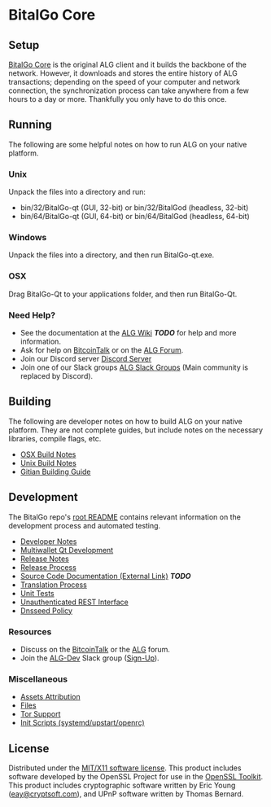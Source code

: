 BitalGo Core
=====================

Setup
---------------------
[BitalGo Core](http://BitalGo.org/wallet) is the original ALG client and it builds the backbone of the network. However, it downloads and stores the entire history of ALG transactions; depending on the speed of your computer and network connection, the synchronization process can take anywhere from a few hours to a day or more. Thankfully you only have to do this once.

Running
---------------------
The following are some helpful notes on how to run ALG on your native platform.

### Unix

Unpack the files into a directory and run:

- bin/32/BitalGo-qt (GUI, 32-bit) or bin/32/BitalGod (headless, 32-bit)
- bin/64/BitalGo-qt (GUI, 64-bit) or bin/64/BitalGod (headless, 64-bit)

### Windows

Unpack the files into a directory, and then run BitalGo-qt.exe.

### OSX

Drag BitalGo-Qt to your applications folder, and then run BitalGo-Qt.

### Need Help?

* See the documentation at the [ALG Wiki](https://en.bitcoin.it/wiki/Main_Page) ***TODO***
for help and more information.
* Ask for help on [BitcoinTalk](https://bitcointalk.org/index.php?topic=1262920.0) or on the [ALG Forum](http://forum.BitalGo.org/).
* Join our Discord server [Discord Server](https://discord.BitalGo.org)
* Join one of our Slack groups [ALG Slack Groups](https://BitalGo.org/slack-logins/) (Main community is replaced by Discord).

Building
---------------------
The following are developer notes on how to build ALG on your native platform. They are not complete guides, but include notes on the necessary libraries, compile flags, etc.

- [OSX Build Notes](build-osx.md)
- [Unix Build Notes](build-unix.md)
- [Gitian Building Guide](gitian-building.md)

Development
---------------------
The BitalGo repo's [root README](https://github.com/ALG-Project/ALG/blob/master/README.md) contains relevant information on the development process and automated testing.

- [Developer Notes](developer-notes.md)
- [Multiwallet Qt Development](multiwallet-qt.md)
- [Release Notes](release-notes.md)
- [Release Process](release-process.md)
- [Source Code Documentation (External Link)](https://dev.visucore.com/bitcoin/doxygen/) ***TODO***
- [Translation Process](translation_process.md)
- [Unit Tests](unit-tests.md)
- [Unauthenticated REST Interface](REST-interface.md)
- [Dnsseed Policy](dnsseed-policy.md)

### Resources

* Discuss on the [BitcoinTalk](https://bitcointalk.org/index.php?topic=1262920.0) or the [ALG](http://forum.BitalGo.org/) forum.
* Join the [ALG-Dev](https://BitalGo-dev.slack.com/) Slack group ([Sign-Up](https://BitalGo-dev.herokuapp.com/)).

### Miscellaneous
- [Assets Attribution](assets-attribution.md)
- [Files](files.md)
- [Tor Support](tor.md)
- [Init Scripts (systemd/upstart/openrc)](init.md)

License
---------------------
Distributed under the [MIT/X11 software license](http://www.opensource.org/licenses/mit-license.php).
This product includes software developed by the OpenSSL Project for use in the [OpenSSL Toolkit](https://www.openssl.org/). This product includes
cryptographic software written by Eric Young ([eay@cryptsoft.com](mailto:eay@cryptsoft.com)), and UPnP software written by Thomas Bernard.
